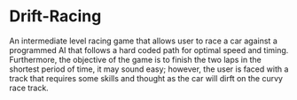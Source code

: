 # Drift-Racing
An intermediate level racing game that allows user to race a car against a programmed AI that follows a hard coded path for optimal speed and timing. Furthermore, the objective of the game is to finish the two laps in the shortest period of time, it may sound easy; however, the user is faced with a track that requires some skills and thought as the car will dirft on the curvy race track. 
